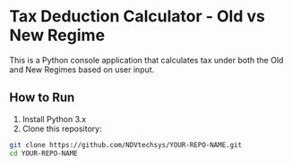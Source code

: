 # Tax Deduction Calculator - Old vs New Regime

This is a Python console application that calculates tax under both the Old and New Regimes based on user input.

## How to Run

1. Install Python 3.x
2. Clone this repository:
```bash
git clone https://github.com/NDVtechsys/YOUR-REPO-NAME.git
cd YOUR-REPO-NAME
